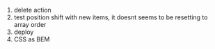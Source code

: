 1. delete action
1. test position shift with new items, it doesnt seems to be resetting to array order
1. deploy
1. CSS as BEM